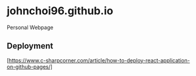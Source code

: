 # johnchoi96.github.io
Personal Webpage

## Deployment
[https://www.c-sharpcorner.com/article/how-to-deploy-react-application-on-github-pages/]